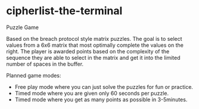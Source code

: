 # cipherlist-the-terminal
Puzzle Game

Based on the breach protocol style matrix puzzles. The goal is to select values from a 6x6 matrix that most optimally complete the values on the right. The player is awarded points based on the complexity of the sequence they are able to select in the matrix and get it into the limited number of spaces in the buffer. 

Planned game modes:
* Free play mode where you can just solve the puzzles for fun or practice.
* Timed mode where you are given only 60 seconds per puzzle.
* Timed mode where you get as many points as possible in 3-5minutes.
